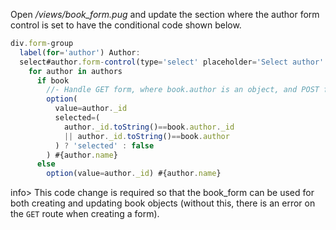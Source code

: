 Open */views/book_form.pug* and update the section where the author form control is set to have the conditional code shown below.
    
```js    
div.form-group
  label(for='author') Author:
  select#author.form-control(type='select' placeholder='Select author' name='author' required='true' )
    for author in authors
      if book
        //- Handle GET form, where book.author is an object, and POST form, where it is a string.
        option(
          value=author._id
          selected=(
            author._id.toString()==book.author._id
            || author._id.toString()==book.author
          ) ? 'selected' : false
        ) #{author.name}
      else
        option(value=author._id) #{author.name}
```

info> This code change is required so that the book_form can be used for both creating and updating book objects (without this, there is an error on the `GET` route when creating a form).
